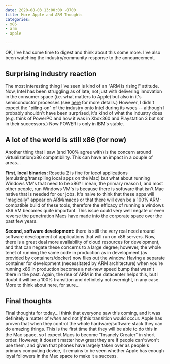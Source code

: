 ```yaml
---
date: 2020-08-03 13:00:00 -0700
title: More Apple and ARM Thoughts
categories:
- x86
- arm
- apple

---
```

OK, I've had some time to digest and think about this some more.  I've also been watching the industry/community response to the announcement.

## Surprising industry reaction

The most interesting thing I've seen is kind of an "ARM is rising!" attitude.  Now, Intel has been struggling as of late, not just with delivering innovation in the consumer space (i.e. what matters to Apple) but also in it's semiconductor processes (see [here](https://arstechnica.com/gadgets/2020/07/heads-roll-at-intel-after-7nm-delay/) for more details.)  However, I didn't expect the "piling-on" of the industry onto Intel during its woes -- although I probably shouldn't have been surprised, it's kind of what the industry does (e.g. think of PowerPC and how it was in Xbox360 and Playstation 3 but _not_ in their successors.)  Now POWER is only in IBM's stable.

## A lot of the world is still x86 (for now)

Another thing that I saw (and 100% agree with) is the concern around virtualization/x86 compatibility.  This can have an impact in a couple of areas...

**First, local binaries:**  Rosetta 2 is fine for _local_ applications (emulating/transpiling local apps on the Mac) but what about running Windows VM's that need to be x86?  I mean, the primary reason I, and most other people, run Windows VM's is because there is software that isn't Mac native that is needed for our jobs.  It's naive to think that these apps will "magically" appear on ARM/macos or that there will even be a 100% ARM-compatible build of these tools, therefore the efficacy of running a windows x86 VM becomes quite important.  This issue could very well negate or even reverse the penetration Macs have made into the corporate space over the past few years.

**Second, software development:**  there is still the very real need around software development of applications that will run on x86 servers.  Now, there is a great deal more availability of cloud resources for development, and that can negate these concerns to a large degree; however, the whole tenet of running the same code in production as in development (as provided by containers/docker) now flies out the window.  Having a separate container for development (necessitated by ARM architecture) when you're running x86 in production becomes a net-new speed bump that wasn't there in the past.  Again, the rise of ARM in the datacenter helps this, but I doubt it will be a 100% transition and definitely not overnight, in any case.  More to think about here, for sure...

## Final thoughts

Final thoughts for today...I think that everyone saw this coming, and it was definitely a matter of _when_ and not _if_ this transition would occur. Apple has proven that when they control the whole hardware/software stack they can do amazing things.  This is the first time that they will be able to do this in the Mac space, so I expect Macs to become "Insanely Greater" in short order.  However, it doesn't matter how great they are if people can't/won't use them, and given that phones have largely taken over as people's primary computing device, it remains to be seen whether Apple has enough loyal followers in the Mac space to make it a success.
